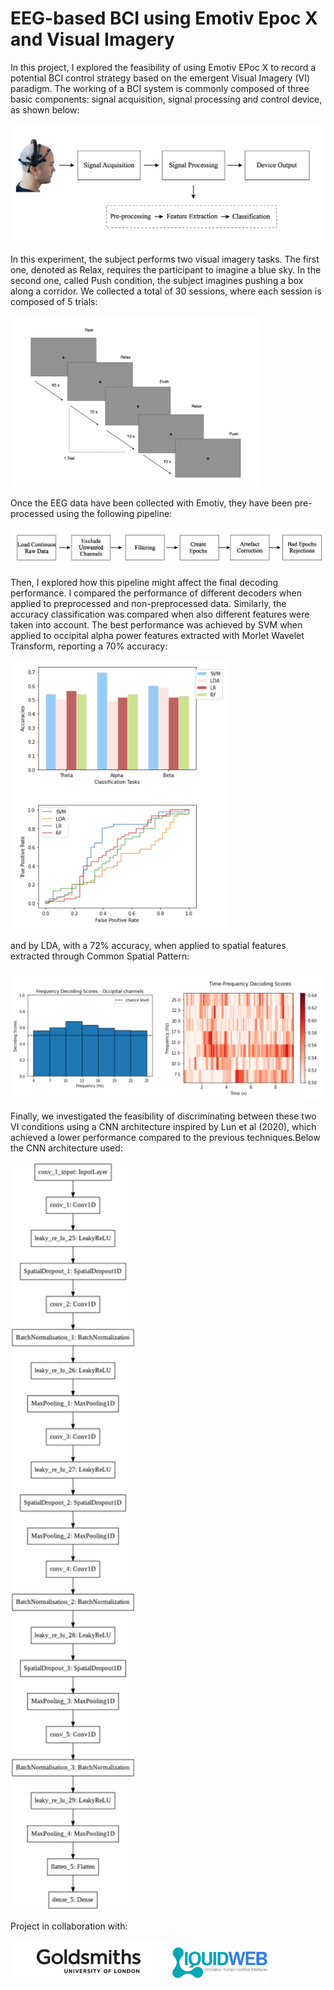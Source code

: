 # EEG-based BCI using Emotiv Epoc X and Visual Imagery


In this project, I explored the feasibility of using Emotiv EPoc X to record a potential BCI control strategy based on the emergent Visual Imagery (VI) paradigm.
The working of a BCI system is commonly composed of three basic components: signal acquisition, signal processing and control device, as shown below:

 
 <img src="https://github.com/Ilesal/BCI_Analysis/blob/main/images/BCI_flow.png?raw=true" width="600px" height="auto">
 


In this experiment, the subject performs two visual imagery tasks. The first one, denoted as Relax, requires the participant to imagine a blue sky. In the second one, called Push condition, the subject imagines pushing a box along a corridor. We collected a total of 30 sessions, where each session is composed of 5 trials:


 <img src="https://github.com/Ilesal/BCI_Analysis/blob/main/images/design.png?raw=true" width="400px" height="auto">


Once the EEG data have been collected with Emotiv, they have been pre-processed using the following pipeline:


 <img src="https://github.com/Ilesal/BCI_Analysis/blob/main/images/preproc.png?raw=true" width="600px" height="auto">

 
 
Then, I explored how this pipeline might affect the final decoding performance. I compared the performance of different decoders when applied to preprocessed and non-preprocessed data. Similarly, the accuracy classification was compared when also different features were taken into account. 
The best performance was achieved by SVM when applied to occipital alpha power features extracted with Morlet Wavelet Transform, reporting a 70% accuracy: 

 <img src="https://github.com/Ilesal/BCI_Analysis/blob/main/images/first_res.png?raw=true" width="350px" height="auto">


and by LDA, with a 72% accuracy, when applied to spatial features extracted through Common Spatial Pattern: 

 <img src="https://github.com/Ilesal/BCI_Analysis/blob/main/images/second_res.png?raw=true" width="600px" height="auto">


Finally, we investigated the feasibility of discriminating between these two VI conditions using a CNN architecture inspired by Lun et al (2020), which achieved a lower performance compared to the previous techniques.Below the CNN architecture used:

 <img src="https://github.com/Ilesal/BCI_Analysis/blob/main/images/cnn.png?raw=true" width="200px" height="auto">


Project in collaboration with: 

 <p float="left">
 <img src="https://github.com/Ilesal/BCI_Analysis/blob/main/images/gold.png?raw=true" width="250px" height="auto">
 <img src="https://github.com/Ilesal/BCI_Analysis/blob/main/images/liquidweb.png?raw=true" width="160px" height="auto"> 
</p>









